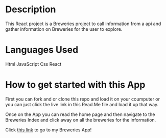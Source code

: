 Description 
============
This React project is a Breweries project to call information from a api and gather information on Breweries for the user to explore.


Languages Used
===============
Html
JavaScript
Css
React

How to get started with this App
=================================
First you can fork and or clone this repo and load it on your coumputer or you can just click the live link in this Read.Me file and load it up that way. 

Once on the App you can read the home page and then navigate to the Breweries Index and click away on all the breweries for the information.




Click [this link]( beer-app-project-3.netlify.app ) to go to my Breweries App!